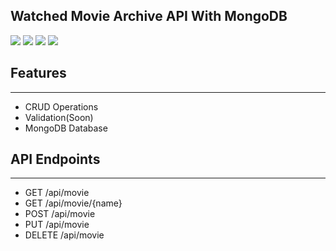 ﻿## Watched Movie Archive API With MongoDB
![](https://img.shields.io/badge/.NET-512BD4?style=for-the-badge&logo=dotnet&logoColor=white)
![](https://img.shields.io/badge/MongoDB-4EA94B?style=for-the-badge&logo=mongodb&logoColor=white)
![](https://img.shields.io/badge/Rider-000000?style=for-the-badge&logo=Rider&logoColor=white)
![](https://img.shields.io/badge/Swagger-85EA2D?style=for-the-badge&logo=Swagger&logoColor=white)
## Features

---
- CRUD Operations
- Validation(Soon)
- MongoDB Database

## API Endpoints

---
- GET    /api/movie
- GET    /api/movie/{name}
- POST   /api/movie
- PUT    /api/movie
- DELETE /api/movie
